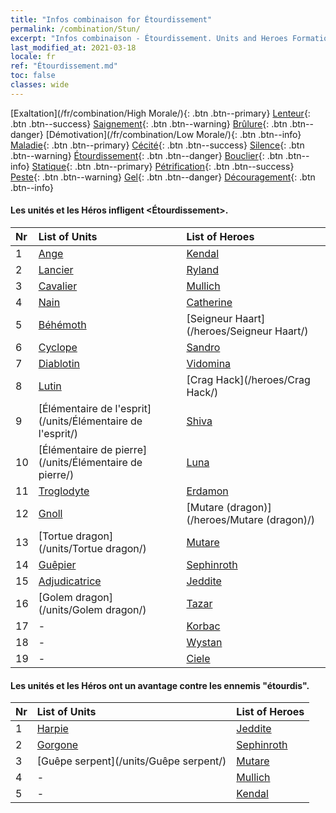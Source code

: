 ```yaml
---
title: "Infos combinaison for Étourdissement"
permalink: /combination/Stun/
excerpt: "Infos combinaison - Étourdissement. Units and Heroes Formation."
last_modified_at: 2021-03-18
locale: fr
ref: "Étourdissement.md"
toc: false
classes: wide
---
```


  [Exaltation](/fr/combination/High Morale/){: .btn .btn--primary} [Lenteur](/fr/combination/Slow/){: .btn .btn--success} [Saignement](/fr/combination/Bleeding/){: .btn .btn--warning} [Brûlure](/fr/combination/Burning/){: .btn .btn--danger} [Démotivation](/fr/combination/Low Morale/){: .btn .btn--info} [Maladie](/fr/combination/Disease/){: .btn .btn--primary} [Cécité](/fr/combination/Blind/){: .btn .btn--success} [Silence](/fr/combination/Silence/){: .btn .btn--warning} [Étourdissement](/fr/combination/Stun/){: .btn .btn--danger} [Bouclier](/fr/combination/Shield/){: .btn .btn--info} [Statique](/fr/combination/Static/){: .btn .btn--primary} [Pétrification](/fr/combination/Petrify/){: .btn .btn--success} [Peste](/fr/combination/Plague/){: .btn .btn--warning} [Gel](/fr/combination/Freeze/){: .btn .btn--danger} [Découragement](/fr/combination/Deterrence/){: .btn .btn--info} 


#### Les unités et les Héros infligent <Étourdissement>.

  | Nr |  List of Units  | List of Heroes | 
  |:---|:----------------|:---------------| 
  | 1 | [Ange](/units/Ange/) | [Kendal](/heroes/Kendal/) |
  | 2 | [Lancier](/units/Lancier/) | [Ryland](/heroes/Ryland/) |
  | 3 | [Cavalier](/units/Cavalier/) | [Mullich](/heroes/Mullich/) |
  | 4 | [Nain](/units/Nain/) | [Catherine](/heroes/Catherine/) |
  | 5 | [Béhémoth](/units/Béhémoth/) | [Seigneur Haart](/heroes/Seigneur Haart/) |
  | 6 | [Cyclope](/units/Cyclope/) | [Sandro](/heroes/Sandro/) |
  | 7 | [Diablotin](/units/Diablotin/) | [Vidomina](/heroes/Vidomina/) |
  | 8 | [Lutin](/units/Lutin/) | [Crag Hack](/heroes/Crag Hack/) |
  | 9 | [Élémentaire de l'esprit](/units/Élémentaire de l'esprit/) | [Shiva](/heroes/Shiva/) |
  | 10 | [Élémentaire de pierre](/units/Élémentaire de pierre/) | [Luna](/heroes/Luna/) |
  | 11 | [Troglodyte](/units/Troglodyte/) | [Erdamon](/heroes/Erdamon/) |
  | 12 | [Gnoll](/units/Gnoll/) | [Mutare (dragon)](/heroes/Mutare (dragon)/) |
  | 13 | [Tortue dragon](/units/Tortue dragon/) | [Mutare](/heroes/Mutare/) |
  | 14 | [Guêpier](/units/Guêpier/) | [Sephinroth](/heroes/Sephinroth/) |
  | 15 | [Adjudicatrice](/units/Adjudicatrice/) | [Jeddite](/heroes/Jeddite/) |
  | 16 | [Golem dragon](/units/Golem dragon/) | [Tazar](/heroes/Tazar/) |
  | 17 | - | [Korbac](/heroes/Korbac/) |
  | 18 | - | [Wystan](/heroes/Wystan/) |
  | 19 | - | [Ciele](/heroes/Ciele/) |


#### Les unités et les Héros ont un avantage contre les ennemis \"étourdis\".

  | Nr |  List of Units  | List of Heroes | 
  |:---|:----------------|:---------------| 
  | 1 | [Harpie](/units/Harpie/) | [Jeddite](/heroes/Jeddite/) |
  | 2 | [Gorgone](/units/Gorgone/) | [Sephinroth](/heroes/Sephinroth/) |
  | 3 | [Guêpe serpent](/units/Guêpe serpent/) | [Mutare](/heroes/Mutare/) |
  | 4 | - | [Mullich](/heroes/Mullich/) |
  | 5 | - | [Kendal](/heroes/Kendal/) |
